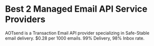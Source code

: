 # Best 2 Managed Email API Service Providers
AOTsend is a Transaction Email API provider specializing in Safe-Stable email delivery. $0.28 per 1000 emails.  99% Delivery, 98% Inbox rate.
